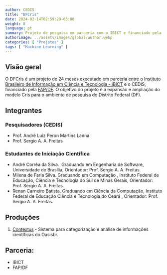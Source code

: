 ```yaml
---
author: CEDIS
title: "DFCris"
date: 2024-02-14T02:59:29-03:00
weight: 8
language: pt
summary: Projeto de pesquisa em parceria com o IBICT e financiado pela FAP/DF.
authorimage: ../assets/images/global/author.webp
categories: [ "Projetos" ]
tags: [ "Machine Learning" ]
---
```


## Visão geral

O DFCris é um projeto de 24 meses executado em parceria entre o [Instituto Brasileiro de Informação em Ciência e Tecnologia - IBICT](http://www.ibict.br/) e o CEDIS, financiado pela [FAP/DF](https://www.fap.df.gov.br/).
O objetivo do projeto é a expansão e ampliação do modelo Cris para o ambiente de pesquisa do Distrito Federal (DF). 
## Integrantes

### Pesquisadores (CEDIS)

- Prof. André Luiz Peron Martins Lanna 
- Prof. Sergio A. A. Freitas
### Estudantes de Iniciação Científica
- André Corrêa da Silva.  Graduando em Engenharia de Software, Universidade de Brasília, Orientador: Prof. Sergio A. A. Freitas.
- Milena de Faria Silva. Graduando em Computação , Instituto Federal de Educação, Ciência e Tecnologia do Sul de Minas Gerais, Orientador: Prof. Sergio A. A. Freitas.
- Renan Carneiro Batista. Graduando em Ciência da Computação, Instituto Federal de Educação Ciência e Tecnologia do Ceará , Orientador: Prof. Sergio A. A. Freitas.
## Produções
1. [Contextus](http://contextus.ibict.br/) - Sistema para categorização e análise de informações científicas do Oasisbr.
## Parceria:
- IBICT
- FAP/DF